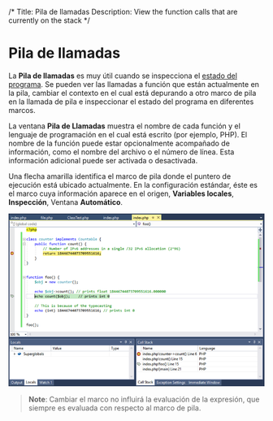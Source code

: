 /*
Title: Pila de llamadas
Description: View the function calls that are currently on the stack
*/

# Pila de llamadas

La **Pila de llamadas** es muy útil cuando se inspecciona el [estado del programa](inspecting-data.md). Se pueden ver las llamadas a función que están actualmente en la pila, cambiar el contexto en el cual está depurando a otro marco de pila en la llamada de pila e inspeccionar el estado del programa en diferentes marcos.

La ventana **Pila de Llamadas** muestra el nombre de cada función y el lenguaje de programación en el cual está escrito (por ejemplo, PHP). El nombre de la función puede estar opcionalmente acompañado de información, como el nombre del archivo o el número de línea. Esta información adicional puede ser activada o desactivada.

Una flecha amarilla identifica el marco de pila donde el puntero de ejecución está ubicado actualmente. En la configuración estándar, éste es el marco cuya información aparece en el origen, **Variables locales**, **Inspección**, Ventana **Automático**.

![Call stack](imgs/call-stack.png)

> **Note**: Cambiar el marco no influirá la evaluación de la expresión, que siempre es evaluada con respecto al marco de pila.
